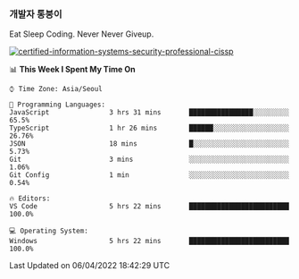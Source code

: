 ### 개발자 통붕이
Eat Sleep Coding.
Never Never Giveup.

[![certified-information-systems-security-professional-cissp](https://user-images.githubusercontent.com/44606727/157613689-acd84ec6-5f8f-4e79-89d9-a8d51f033634.png)](https://www.credly.com/badges/f394a010-85a0-450b-9136-8043af01d71c/public_url)

<!--START_SECTION:waka-->
📊 **This Week I Spent My Time On** 

```text
⌚︎ Time Zone: Asia/Seoul

💬 Programming Languages: 
JavaScript               3 hrs 31 mins       ████████████████░░░░░░░░░   65.5% 
TypeScript               1 hr 26 mins        ██████░░░░░░░░░░░░░░░░░░░   26.76% 
JSON                     18 mins             █░░░░░░░░░░░░░░░░░░░░░░░░   5.73% 
Git                      3 mins              ░░░░░░░░░░░░░░░░░░░░░░░░░   1.06% 
Git Config               1 min               ░░░░░░░░░░░░░░░░░░░░░░░░░   0.54%

🔥 Editors: 
VS Code                  5 hrs 22 mins       █████████████████████████   100.0%

💻 Operating System: 
Windows                  5 hrs 22 mins       █████████████████████████   100.0%

```


 Last Updated on 06/04/2022 18:42:29 UTC
<!--END_SECTION:waka-->
